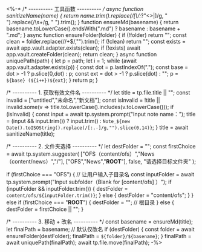 <%-*
/* ---------- 工具函数 ---------- */
async function sanitizeName(name) {
  return name.trim().replace(/[\\\/:*?"<>|]/g, " ").replace(/\s+/g, " ").trim();
}
function ensureMd(basename) {
  return basename.toLowerCase().endsWith(".md") ? basename : basename + ".md";
}
async function ensureFolder(folder) {
  if (!folder) return "";
  const clean = folder.replace(/\/+$/,"").trim();
  if (!clean) return "";
  const exists = await app.vault.adapter.exists(clean);
  if (!exists) await app.vault.createFolder(clean);
  return clean;
}
async function uniquePath(path) {
  let p = path; let i = 1;
  while (await app.vault.adapter.exists(p)) {
    const dot = p.lastIndexOf(".");
    const base = dot > -1 ? p.slice(0,dot) : p;
    const ext  = dot > -1 ? p.slice(dot)  : "";
    p = `${base} (${i++})${ext}`;
  }
  return p;
}

/* ---------- 1. 获取有效文件名 ---------- */
let title = tp.file.title || "";
const invalid = ["untitled","未命名","新文档"];
const isInvalid = !title || invalid.some(v => title.toLowerCase().includes(v.toLowerCase()));
if (isInvalid) {
  const input = await tp.system.prompt("Input note name：");
  title = (input && input.trim()) ? input.trim() : `Note_${new Date().toISOString().replace(/[:.-]/g,"").slice(0,14)}`;
}
title = await sanitizeName(title);

/* ---------- 2. 文件夹选择 ---------- */
let destFolder = "";
const firstChoice = await tp.system.suggester(
  ["OFS（content/ofs）","News（content/news）","/"],
  ["OFS","News","__ROOT__"],
  false,
  "请选择目标文件夹"
);

if (firstChoice === "OFS") {
  // 让用户输入子目录名
  const inputFolder = await tp.system.prompt("Input subfolder（Blank for [content/ofs] ）");
  if (inputFolder && inputFolder.trim()) {
    destFolder = `content/ofs/${inputFolder.trim()}`;
  } else {
    destFolder = "content/ofs";
  }
} else if (firstChoice === "__ROOT__") {
  destFolder = ""; // 根目录
} else {
  destFolder = firstChoice || "";
}

/* ---------- 3. 移动 + 改名 ---------- */
const basename = ensureMd(title);
let finalPath = basename; // 默认仅改名
if (destFolder) {
  const folder = await ensureFolder(destFolder);
  finalPath = `${folder}/${basename}`;
}
finalPath = await uniquePath(finalPath);
await tp.file.move(finalPath);
-%>
